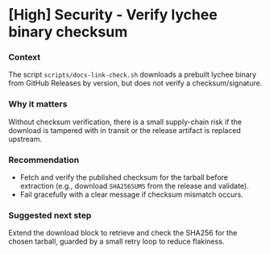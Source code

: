 # [High] Security - Verify lychee binary checksum

### Context
The script `scripts/docs-link-check.sh` downloads a prebuilt lychee binary from GitHub Releases by version, but does not verify a checksum/signature.

### Why it matters
Without checksum verification, there is a small supply-chain risk if the download is tampered with in transit or the release artifact is replaced upstream.

### Recommendation
- Fetch and verify the published checksum for the tarball before extraction (e.g., download `SHA256SUMS` from the release and validate).
- Fail gracefully with a clear message if checksum mismatch occurs.

### Suggested next step
Extend the download block to retrieve and check the SHA256 for the chosen tarball, guarded by a small retry loop to reduce flakiness.
